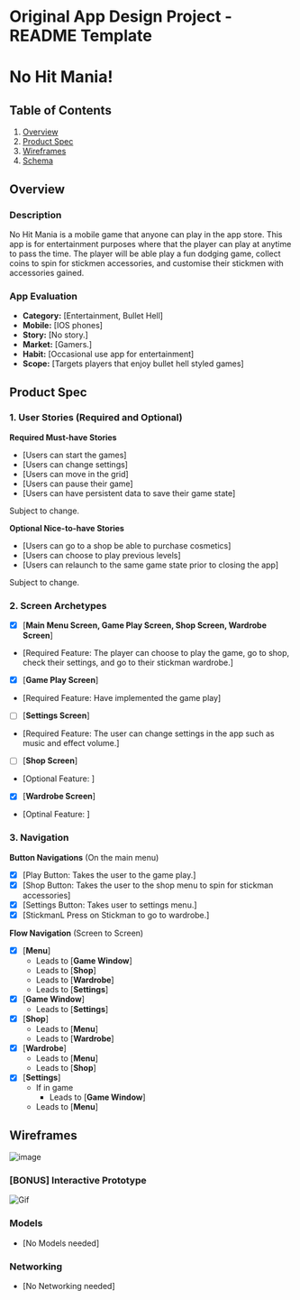 Original App Design Project - README Template
===

# No Hit Mania!

## Table of Contents

1. [Overview](#Overview)
2. [Product Spec](#Product-Spec)
3. [Wireframes](#Wireframes)
4. [Schema](#Schema)

## Overview

### Description
No Hit Mania is a mobile game that anyone can play in the app store. This app is for entertainment purposes where that the player can play at anytime to pass the time.
The player will be able play a fun dodging game, collect coins to spin for stickmen accessories, and customise their stickmen with accessories gained. 

### App Evaluation

- **Category:** [Entertainment, Bullet Hell]
- **Mobile:** [IOS phones]
- **Story:**  [No story.]
- **Market:** [Gamers.]
- **Habit:** [Occasional use app for entertainment]
- **Scope:** [Targets players that enjoy bullet hell styled games]

## Product Spec

### 1. User Stories (Required and Optional)

**Required Must-have Stories**

* [Users can start the games]
* [Users can change settings]
* [Users can move in the grid]
* [Users can pause their game]
* [Users can have persistent data to save their game state]

Subject to change.

**Optional Nice-to-have Stories**

* [Users can go to a shop be able to purchase cosmetics]
* [Users can choose to play previous levels]
* [Users can relaunch to the same game state prior to closing the app]

Subject to change.

### 2. Screen Archetypes

- [X] [**Main Menu Screen, Game Play Screen, Shop Screen, Wardrobe Screen**]
* [Required Feature: The player can choose to play the game, go to shop, check their settings, and go to their stickman wardrobe.]
- [X] [**Game Play Screen**]
* [Required Feature: Have implemented the game play]
- [ ] [**Settings Screen**]
* [Required Feature: The user can change settings in the app such as music and effect volume.]
- [ ] [**Shop Screen**]
* [Optional Feature: ]
- [X] [**Wardrobe Screen**] 
* [Optinal Feature: ]

### 3. Navigation 

**Button Navigations** (On the main menu)

- [X] [Play Button: Takes the user to the game play.]
- [X] [Shop Button: Takes the user to the shop menu to spin for stickman accessories]
- [X] [Settings Button: Takes user to settings menu.]
- [X] [StickmanL Press on Stickman to go to wardrobe.]

**Flow Navigation** (Screen to Screen)

- [X] [**Menu**]
  * Leads to [**Game Window**]
  * Leads to [**Shop**]
  * Leads to [**Wardrobe**]
  * Leads to [**Settings**]
- [X] [**Game Window**]
  * Leads to [**Settings**]
- [X] [**Shop**]
  * Leads to [**Menu**]
  * Leads to [**Wardrobe**]
- [X] [**Wardrobe**]
  * Leads to [**Menu**]
  * Leads to [**Shop**]
- [X] [**Settings**]
  * If in game
    * Leads to [**Game Window**]
  * Leads to [**Menu**]


## Wireframes

![image](https://github.com/user-attachments/assets/6faaeabe-3e5f-44da-9c01-daa2381efbdc)

### [BONUS] Interactive Prototype

![Gif](https://media0.giphy.com/media/v1.Y2lkPTc5MGI3NjExeDYxZ3AwZG1vd241M2NwdXVvb2trOXg3eGp0dXBmMGlhOWJrM3VzbCZlcD12MV9pbnRlcm5hbF9naWZfYnlfaWQmY3Q9Zw/djaegchkYeOTeXcxgp/giphy.gif)

### Models

- [No Models needed]

### Networking

- [No Networking needed]
